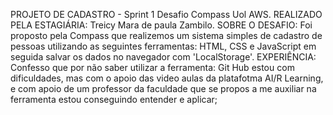 PROJETO DE CADASTRO - Sprint 1 Desafio Compass Uol AWS. REALIZADO PELA ESTAGIÁRIA: Treicy Mara de paula Zambilo. SOBRE O DESAFIO: Foi proposto pela Compass que realizemos um sistema simples de cadastro de pessoas utilizando as seguintes ferramentas: HTML, CSS e JavaScript em seguida salvar os dados no navegador com 'LocalStorage'. EXPERIÊNCIA: Confesso que por não saber utilizar a ferramenta: Git Hub estou com dificuldades, mas com o apoio das video aulas da platafotma AI/R Learning, e com apoio de um professor da faculdade que se propos a me auxiliar na ferramenta estou conseguindo entender e aplicar;
